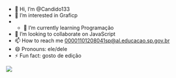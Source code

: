 - 👋 Hi, I’m @Candido133
- 👀 I’m interested in Graficp
- - 🌱 I’m currently learning Programação
- 💞️ I’m looking to collaborate on JavaScript
- 📫 How to reach me 00001101208041sp@al.educacao.sp.gov.br
- 😄 Pronouns: ele/dele
- ⚡ Fun fact: gosto de edição

<!---
Candido133/Candido133 is a ✨ special ✨ repository because its `README.md` (this file) appears on your GitHub profile.
You can click the Preview link to take a look at your changes.
--->
![](https://media1.tenor.com/m/t5qf2NTQddwAAAAC/cat-dance-dancing-cat.gif)
